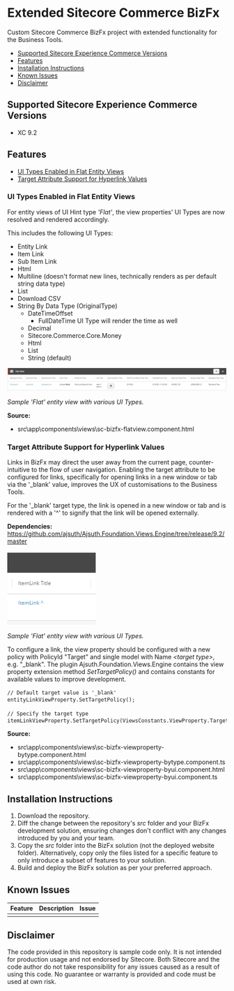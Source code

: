 # Extended Sitecore Commerce BizFx
Custom Sitecore Commerce BizFx project with extended functionality for the Business Tools.

- [Supported Sitecore Experience Commerce Versions](#supported-sitecore-experience-commerce-versions)
- [Features](#features)
- [Installation Instructions](#installation-instructions)
- [Known Issues](#known-issues)
- [Disclaimer](#disclaimer)

## Supported Sitecore Experience Commerce Versions
- XC 9.2

## Features
- [UI Types Enabled in Flat Entity Views](#ui-types-enabled-in-flat-entity-views)
- [Target Attribute Support for Hyperlink Values](#target-attribute-support-for-hyperlink-values)

### UI Types Enabled in Flat Entity Views
For entity views of UI Hint type _'Flat'_, the view properties' UI Types are now resolved and rendered accordingly.

This includes the following UI Types:
- Entity Link
- Item Link
- Sub Item Link
- Html
- Multiline (doesn't format new lines, technically renders as per default string data type)
- List
- Download CSV
- String By Data Type (OriginalType)
  - DateTimeOffset
    - FullDateTime UI Type will render the time as well
  - Decimal
  - Sitecore.Commerce.Core.Money
  - Html
  - List
  - String (default)

![UI Types rendered in a sample flat entity view](./images/ui-types-in-flat-entity-view.png)

_Sample 'Flat' entity view with various UI Types._

**Source:**
- src\app\components\views\sc-bizfx-flatview.component.html

### Target Attribute Support for Hyperlink Values
Links in BizFx may direct the user away from the current page, counter-intuitive to the flow of user navigation. Enabling the target attribute to be configured for links, specifically for opening links in a new window or tab via the '_blank' value, improves the UX of customisations to the Business Tools.

For the '_blank' target type, the link is opened in a new window or tab and is rendered with a '^' to signify that the link will be opened externally.

**Dependencies:** https://github.com/ajsuth/Ajsuth.Foundation.Views.Engine/tree/release/9.2/master

![Blank Target opens link in a new window or tab](./images/blank-target-link.png)

_Sample 'Flat' entity view with various UI Types._

To configure a link, the view property should be configured with a new policy with PolicyId "Target" and single model with Name _\<target type\>_, e.g. "_blank". The plugin Ajsuth.Foundation.Views.Engine contains the view property extension method _SetTargetPolicy()_ and contains constants for available values to improve development.

```
// Default target value is '_blank'
entityLinkViewProperty.SetTargetPolicy();

// Specify the target type
itemLinkViewProperty.SetTargetPolicy(ViewsConstants.ViewProperty.Targets.Self);
```

**Source:**
- src\app\components\views\sc-bizfx-viewproperty-bytype.component.html
- src\app\components\views\sc-bizfx-viewproperty-bytype.component.ts
- src\app\components\views\sc-bizfx-viewproperty-byui.component.html
- src\app\components\views\sc-bizfx-viewproperty-byui.component.ts

## Installation Instructions
1. Download the repository.
2. Diff the change between the repository's _src_ folder and your BizFx development solution, ensuring changes don't conflict with any changes introduced by you and your team.
3. Copy the _src_ folder into the BizFx solution (not the deployed website folder). Alternatively, copy only the files listed for a specific feature to only introduce a subset of features to your solution.
4. Build and deploy the BizFx solution as per your preferred approach.

## Known Issues
| Feature                 | Description | Issue |
| ----------------------- | ----------- | ----- |
|                         |             |       |

## Disclaimer
The code provided in this repository is sample code only. It is not intended for production usage and not endorsed by Sitecore.
Both Sitecore and the code author do not take responsibility for any issues caused as a result of using this code.
No guarantee or warranty is provided and code must be used at own risk.
